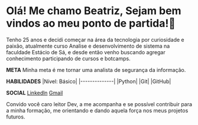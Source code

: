 # Olá! Me chamo Beatriz, Sejam bem vindos ao meu ponto de partida!🚀

Tenho 25 anos e decidi começar na área da tecnologia por curiosidade e paixão, atualmente curso Analise e desenvolvimento de sistema na faculdade Estácio de Sá, e desde então venho buscando agregar conhecimento participando de cursos e botcamps.

**META**
Minha meta é me tornar uma analista de segurança da informação.

**HABILIDADES**
|Nível: Básico|
|--------------|
|Python|
|Git|
|GitHub|

**SOCIAL**
[Linkedln](https://www.linkedin.com/in/beatriz-moniky-56467a26b/)
[Gmail](nikynhaby@gmail.com)

Convido você caro leitor Dev, a me acompanha e se possível contribuir para a minha formação, me orientando e dando aquela força nos meus projetos futuros.
